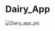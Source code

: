 # Dairy_App
![Dairy_app_pic](https://user-images.githubusercontent.com/51950528/83889464-c10fa500-a77d-11ea-8bd8-d4654372da23.png)
